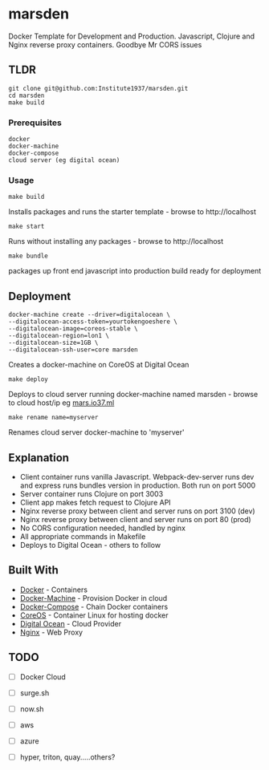 # marsden

Docker Template for Development and Production. Javascript, Clojure and Nginx reverse proxy containers. Goodbye Mr CORS issues

## TLDR

```
git clone git@github.com:Institute1937/marsden.git
cd marsden
make build
```

### Prerequisites

```
docker
docker-machine
docker-compose
cloud server (eg digital ocean)
```

### Usage

```
make build
```

Installs packages and runs the starter template - browse to http://localhost

```
make start
```

Runs without installing any packages - browse to http://localhost

```
make bundle
```
packages up front end javascript into production build ready for deployment


## Deployment

```
docker-machine create --driver=digitalocean \
--digitalocean-access-token=yourtokengoeshere \
--digitalocean-image=coreos-stable \
--digitalocean-region=lon1 \
--digitalocean-size=1GB \
--digitalocean-ssh-user=core marsden
```

Creates a docker-machine on CoreOS at Digital Ocean

```
make deploy
```
Deploys to cloud server running docker-machine named marsden - browse to cloud host/ip eg [mars.io37.ml](http://mars.io37.ml)

```
make rename name=myserver
```

Renames cloud server docker-machine to 'myserver'

## Explanation

* Client container runs vanilla Javascript. Webpack-dev-server runs dev and express runs bundles version in production. Both run on port 5000
* Server container runs Clojure on port 3003
* Client app makes fetch request to Clojure API
* Nginx reverse proxy between client and server runs on port 3100 (dev)
* Nginx reverse proxy between client and server runs on port 80 (prod)
* No CORS configuration needed, handled by nginx
* All appropriate commands in Makefile
* Deploys to Digital Ocean - others to follow

## Built With

* [Docker](http://www.docker.com) - Containers
* [Docker-Machine](https://github.com/docker/machine) - Provision Docker in cloud
* [Docker-Compose](https://github.com/docker/compose) - Chain Docker containers
* [CoreOS](http://www.coreos.com) - Container Linux for hosting docker
* [Digital Ocean](https://github.com/docker/machine) - Cloud Provider
* [Nginx](https://www.nginx.com/solutions/) - Web Proxy

## TODO

* [ ] Docker Cloud
* [ ] surge.sh
* [ ] now.sh
* [ ] aws
* [ ] azure
* [ ] hyper, triton, quay.....others?

